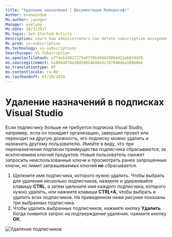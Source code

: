 ```yaml
---
title: "Удаление назначения | Документация Майкрософт"
Author: evanwindom
Ms.author: jaunger
Manager: evelynp
Ms.date: 10/3/2017
Ms.topic: Get-Started-Article
Description: Learn how administrators can delete subscription assignments
Ms.prod: vs-subscription
Ms.technology: vs-subscriptions
Searchscope: VS Subscription
ms.openlocfilehash: e774eb24037275e87f9549d419804d12ab67dd39
ms.sourcegitcommit: b18844078a30d59014b48a9c247848dea188b0ee
ms.translationtype: HT
ms.contentlocale: ru-RU
ms.lasthandoff: 01/29/2018
---
```

# <a name="deleting-assignments-in-visual-studio-subscriptions"></a>Удаление назначений в подписках Visual Studio

Если подписчику больше не требуется подписка Visual Studio, например, если он покидает организацию, завершил проект или переходит на другую должность, его подписку можно удалить и назначить другому пользователю. Имейте в виду, что при переназначении подписки преимущества подписчика сбрасываются, за исключением ключей продуктов.  Новый пользователь сможет запросить неиспользованные ключи и просмотреть ранее запрошенные ключи, но лимит запрашиваемых ключей **не** сбрасывается. 
1.  Щелкните имя подписчика, которого нужно удалить. Чтобы выбрать для удаления несколько подписчиков, нажмите и удерживайте клавишу **CTRL**, а затем щелкните имя каждого подписчика, которого нужно удалить, или нажмите клавиши **CTRL+A**, чтобы выбрать и удалить всех подписчиков. На приведенном ниже рисунке показаны три выбранных подписчика.
2.  Чтобы удалить выбранных подписчиков, нажмите кнопку **Удалить**. Когда появится запрос на подтверждение удаления, нажмите кнопку **ОК**. 

![Удаление подписчиков](_img\delete-license\delete-subscribers.png)
